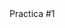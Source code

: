 <!Doctype html>
<html lang="en">
<head>
  <meta charset="UTF-8">
  <title>Document</title>
  </head>
  <body>
  Practica #1
  </body>
  </html>
